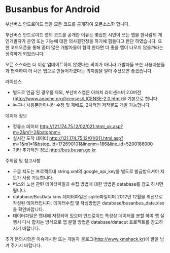 Busanbus for Android
========


부산버스 안드로이드 앱을 모든 코드를 공개하여 오픈소스화 합니다. 


부산버스 안드로이드 앱의 코드를 공개한 이유는 몇십만 시민이 쓰는 앱을 한사람의 개인개발자가 운영 또는 기능에 대한 의사결한정을 하기에 힘들다고 판단 하였습니다.
또한 코드오픈을 통해 좀더 많은 개발자들이 협력 한다면 더 좋을 앱이 나오지 않을까라는 생각하게 되었습니다.

오픈 소스화는 더 이상 업데이트하지 않겠다는 의미가 아니라 개발자들 또는 사용자분들과 협력하여 더 나은 앱으로 만들어가겠다는 의지임을 알아 주셨으면 좋겠습니다.


라이센스
- 별도로 언급 된 경우를 제외, 부산버스앱은 아파치 라이센스버 2.0버전(http://www.apache.org/licenses/LICENSE-2.0.html)을 기본으로 합니다.
- 누구나 사용뿐만아니라 수정 및 재배포, 2차적인 저작물도 개발 가능합니다. 




데이터 정보

- 정류소 데이터 http://121.174.75.12/02/021.html_ok.asp?m=2&m1=2&bstopnm=
- 실시간 도착 데이터 http://121.174.75.12/01/011.html.asp?m=1&m1=1&bstop_id=172690101&linenm=186&line_id=5200186000
- 기타 추가적인 정보 http://bus.busan.go.kr




주의점 및 참고사항

- 구글 지도는 프로젝트내 string.xml의 google_api_key를 별도로 발급받으셔야 지도가 사용 가능합니다.
- 버스와 노선 관련 데이터파일과 수집 방법에 대한 방법은 database를 참고 하시면 됩니다.
- database/BusData.kms 데이터파일은 sqlite파일이며 2012년 12월을 최신으로 작성된 데이터입니다. 데이터수집 및 작성방법은 database/busanbus_data.xlsx을 확인바랍니다.
- 데이터파일은 앱내에 저장되어 있으며 안드로이드 특성상 데이터를 분할 하여 앱 실행시 다시 합치는 방식으로 앱 분할 방법은 database/datacut 프로젝트를 참고하시기 바랍니다.





추가 문의사항은 이슈게시판 또는 개발자 블로그(http://www.kmshack.kr)에 글을 남겨 주기시 바랍니다.



